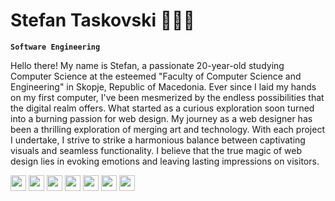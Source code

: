 # Stefan Taskovski 👨🏻‍💻

**`Software Engineering`**

Hello there! My name is Stefan, a passionate 20-year-old studying Computer Science at the esteemed "Faculty of Computer Science and Engineering" in Skopje, Republic of Macedonia. Ever since I laid my hands on my first computer, I've been mesmerized by the endless possibilities that the digital realm offers. What started as a curious exploration soon turned into a burning passion for web design.
My journey as a web designer has been a thrilling exploration of merging art and technology. With each project I undertake, I strive to strike a harmonious balance between captivating visuals and seamless functionality. I believe that the true magic of web design lies in evoking emotions and leaving lasting impressions on visitors.

<div>
  <div class="images" style="display: inline-block;">
      <img src="https://cdn.jsdelivr.net/gh/devicons/devicon@latest/icons/java/java-original-wordmark.svg" style="width: 25px; height: 25px;" />
      <img src="https://cdn.jsdelivr.net/gh/devicons/devicon/icons/html5/html5-original.svg" style="width: 25px; height: 25px;" />
      <img src="https://cdn.jsdelivr.net/gh/devicons/devicon/icons/css3/css3-original.svg" style="width: 25px; height: 25px;" />       
      <img src="https://cdn.jsdelivr.net/gh/devicons/devicon/icons/javascript/javascript-original.svg" style="width: 25px; height: 25px;"/>
      <img src="https://cdn.jsdelivr.net/gh/devicons/devicon/icons/sass/sass-original.svg" style="width: 25px; height: 25px;" />
      <img src="https://cdn.jsdelivr.net/gh/devicons/devicon/icons/bootstrap/bootstrap-original.svg" style="width: 25px; height: 25px;" />
      <img src="https://cdn.jsdelivr.net/gh/devicons/devicon/icons/webflow/webflow-original.svg" style="width: 25px; height: 25px;"/>
  </div>
</div>

<!--
**stef03codes/stef03codes** is a ✨ _special_ ✨ repository because its `README.md` (this file) appears on your GitHub profile.

Here are some ideas to get you started:

- 🔭 I’m currently working on ...
- 🌱 I’m currently learning ...
- 👯 I’m looking to collaborate on ...
- 🤔 I’m looking for help with ...
- 💬 Ask me about ...
- 📫 How to reach me: ...
- 😄 Pronouns: ...
- ⚡ Fun fact: ...
-->
